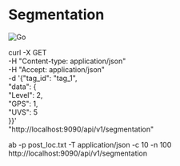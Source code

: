# Segmentation 

![Go](https://github.com/speakpavlov/segmentation/workflows/Go/badge.svg?branch=master)

curl -X GET \
  -H "Content-type: application/json" \
  -H "Accept: application/json" \
  -d '{"tag_id": "tag_1",\
         "data": {\
           "Level": 2,\
           "GPS": 1,\
           "UVS": 5\
         }}' \
  "http://localhost:9090/api/v1/segmentation"
  
  
ab -p post_loc.txt -T application/json -c 10 -n 100 http://localhost:9090/api/v1/segmentation
